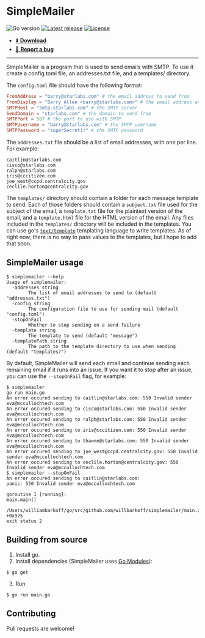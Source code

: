 # SimpleMailer

![Go version](https://img.shields.io/github/go-mod/go-version/willbarkoff/simplemailer?logo=go&style=flat-square)
[![Latest release](https://img.shields.io/github/v/tag/willbarkoff/simplemailer?label=latest%20release&sort=semver&style=flat-square)](https://github.com/willbarkoff/simplemailer/releases)
[![License](https://img.shields.io/github/license/willbarkoff/simplemailer?style=flat-square)](./LICENSE.md)

- [⬇️ **Download**](https://github.com/willbarkoff/simplemailer/releases) 
- [🐛 **Report a bug**](https://github.com/willbarkoff/simplemailer/issues/new)

---

SimpleMailer is a program that is used to send emails with SMTP. To use it create a config.toml file, an addresses.txt file, and a templates/ directory.

The `config.toml` file should have the following format:
```toml
FromAddress = "barry@starlabs.com" # the email address to send from
FromDisplay = "Barry Allen <barry@starlabs.com>" # the email address and name to display in sent mail
SMTPHost = "smtp.starlabs.com" # the SMTP server
SendDomain = "starlabs.com" # the domain to send from
SMTPPort = 587 # the port to use with SMTP
SMTPUsername = "barry@starlabs.com" # the SMTP username
SMTPPassword = "superSecret1!" # the SMTP password
```

The `addresses.txt` file should be a list of email addresses, with one per line. For example:
```
caitlin@starlabs.com
cisco@starlabs.com
ralph@starlabs.com
iris@cccitizen.com
joe_west@ccpd.centralcity.gov
ceclile.horton@centralcity.gov
```

The `templates/` directory should contain a folder for each message template to send. Each of those folders should contain a `subject.txt` file used for the subject of the email, a `template.txt` file for the plaintext version of the email, and a `template.html` file for the HTML version of the email. Any files included in the `templates/` directory will be included in the templates. You can use go's [`text/template`](https://golang.org/pkg/text/template/) templating language to write templates. As of right now, there is no way to pass values to the templates, but I hope to add that soon.

## SimpleMailer usage
```shell
$ simplemailer --help
Usage of simplemailer:
  -addresses string
        The list of email addresses to send to (default "addresses.txt")
  -config string
        The configuration file to use for sending mail (default "config.toml")
  -stopOnFail
        Whether to stop sending on a send failure
  -template string
        The template to send (default "message")
  -templatePath string
        The path to the template directory to use when sending (default "templates/")
```

By default, SimpleMailer will send each email and continue sending each remaining email if it runs into an issue. If you want it to stop after an issue, you can use the ``--stopOnFail`` flag, for example:

```
$ simplemailer
go run main.go
An error occured sending to caitlin@starlabs.com: 550 Invalid sender eva@mccullochtech.com
An error occured sending to cisco@starlabs.com: 550 Invalid sender eva@mccullochtech.com
An error occured sending to ralph@starlabs.com: 550 Invalid sender eva@mccullochtech.com
An error occured sending to iris@cccitizen.com: 550 Invalid sender eva@mccullochtech.com
An error occured sending to thawne@starlabs.com: 550 Invalid sender eva@mccullochtech.com
An error occured sending to joe_west@ccpd.centralcity.gov: 550 Invalid sender eva@mccullochtech.com
An error occured sending to ceclile.horton@centralcity.gov: 550 Invalid sender eva@mccullochtech.com
$ simplemailer --stopOnFail
An error occured sending to caitlin@starlabs.com:
panic: 550 Invalid sender eva@mccullochtech.com

goroutine 1 [running]:
main.main()
        /Users/williambarkoff/go/src/github.com/willbarkoff/simplemailer/main.go:49 +0x975
exit status 2
```

## Building from source
1. Install go.
2. Install dependencies (SimpleMailer uses [Go Modules](https://blog.golang.org/using-go-modules)):
```shell
$ go get
```
3. Run
```shell
$ go run main.go
```

## Contributing
Pull requests are welcome!